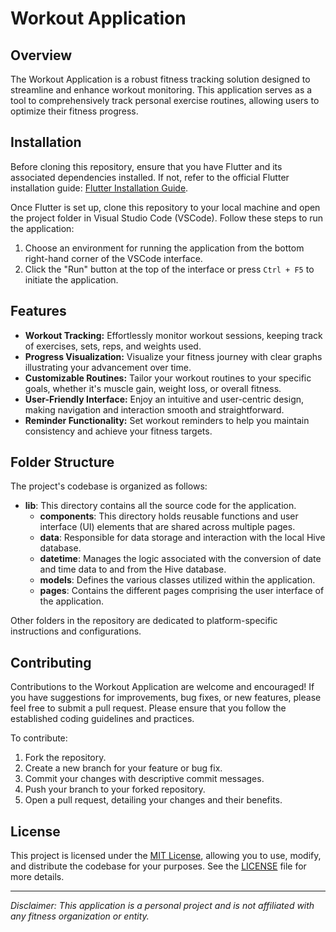 # Workout Application

## Overview

The Workout Application is a robust fitness tracking solution designed to streamline and enhance workout monitoring. This application serves as a tool to comprehensively track personal exercise routines, allowing users to optimize their fitness progress.

## Installation

Before cloning this repository, ensure that you have Flutter and its associated dependencies installed. If not, refer to the official Flutter installation guide: [Flutter Installation Guide](https://docs.flutter.dev/get-started/install).

Once Flutter is set up, clone this repository to your local machine and open the project folder in Visual Studio Code (VSCode). Follow these steps to run the application:

1. Choose an environment for running the application from the bottom right-hand corner of the VSCode interface.
2. Click the "Run" button at the top of the interface or press `Ctrl + F5` to initiate the application.

## Features

- **Workout Tracking:** Effortlessly monitor workout sessions, keeping track of exercises, sets, reps, and weights used.
- **Progress Visualization:** Visualize your fitness journey with clear graphs illustrating your advancement over time.
- **Customizable Routines:** Tailor your workout routines to your specific goals, whether it's muscle gain, weight loss, or overall fitness.
- **User-Friendly Interface:** Enjoy an intuitive and user-centric design, making navigation and interaction smooth and straightforward.
- **Reminder Functionality:** Set workout reminders to help you maintain consistency and achieve your fitness targets.

## Folder Structure
The project's codebase is organized as follows:

- **lib**: This directory contains all the source code for the application.
  - **components**: This directory holds reusable functions and user interface (UI) elements that are shared across multiple pages.
  - **data**: Responsible for data storage and interaction with the local Hive database.
  - **datetime**: Manages the logic associated with the conversion of date and time data to and from the Hive database.
  - **models**: Defines the various classes utilized within the application.
  - **pages**: Contains the different pages comprising the user interface of the application.

Other folders in the repository are dedicated to platform-specific instructions and configurations.
## Contributing

Contributions to the Workout Application are welcome and encouraged! If you have suggestions for improvements, bug fixes, or new features, please feel free to submit a pull request. Please ensure that you follow the established coding guidelines and practices.

To contribute:

1. Fork the repository.
2. Create a new branch for your feature or bug fix.
3. Commit your changes with descriptive commit messages.
4. Push your branch to your forked repository.
5. Open a pull request, detailing your changes and their benefits.

## License

This project is licensed under the [MIT License](LICENSE), allowing you to use, modify, and distribute the codebase for your purposes. See the [LICENSE](LICENSE) file for more details.

---

_Disclaimer: This application is a personal project and is not affiliated with any fitness organization or entity._


